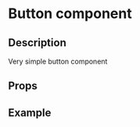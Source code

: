 <script setup>
import { AlvButton } from '../../index';

const buttonPlaygroundCode = '<AlvButton>Click me</AlvButton>';
</script>

# Button component

## Description

Very simple button component

## Props

<Props :of="AlvButton"></Props>

## Example

<Playground
:code="buttonPlaygroundCode"
:components="{ AlvButton }">
</Playground>
